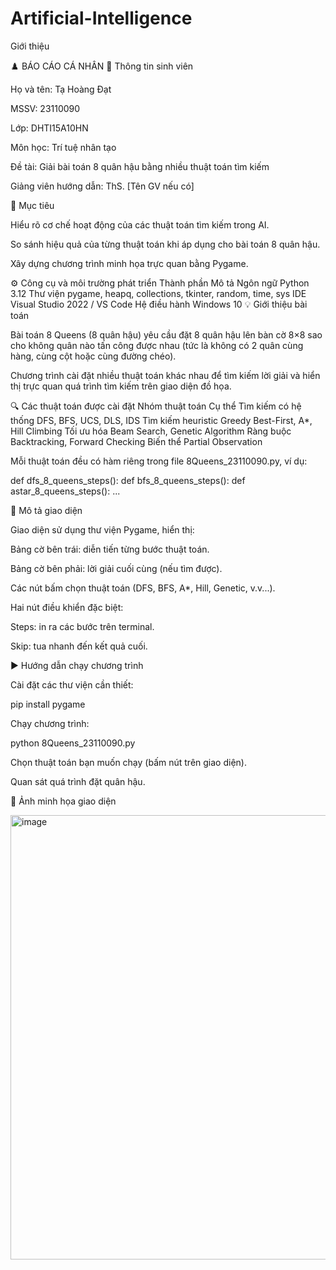 # Artificial-Intelligence
Giới thiệu

♟️ BÁO CÁO CÁ NHÂN
👤 Thông tin sinh viên

Họ và tên: Tạ Hoàng Đạt

MSSV: 23110090

Lớp: DHTI15A10HN

Môn học: Trí tuệ nhân tạo

Đề tài: Giải bài toán 8 quân hậu bằng nhiều thuật toán tìm kiếm

Giảng viên hướng dẫn: ThS. [Tên GV nếu có]

🎯 Mục tiêu

Hiểu rõ cơ chế hoạt động của các thuật toán tìm kiếm trong AI.

So sánh hiệu quả của từng thuật toán khi áp dụng cho bài toán 8 quân hậu.

Xây dựng chương trình minh họa trực quan bằng Pygame.

⚙️ Công cụ và môi trường phát triển
Thành phần	Mô tả
Ngôn ngữ	Python 3.12
Thư viện	pygame, heapq, collections, tkinter, random, time, sys
IDE	Visual Studio 2022 / VS Code
Hệ điều hành	Windows 10
💡 Giới thiệu bài toán

Bài toán 8 Queens (8 quân hậu) yêu cầu đặt 8 quân hậu lên bàn cờ 8×8 sao cho không quân nào tấn công được nhau (tức là không có 2 quân cùng hàng, cùng cột hoặc cùng đường chéo).

Chương trình cài đặt nhiều thuật toán khác nhau để tìm kiếm lời giải và hiển thị trực quan quá trình tìm kiếm trên giao diện đồ họa.

🔍 Các thuật toán được cài đặt
Nhóm thuật toán	Cụ thể
Tìm kiếm có hệ thống	DFS, BFS, UCS, DLS, IDS
Tìm kiếm heuristic	Greedy Best-First, A*, Hill Climbing
Tối ưu hóa	Beam Search, Genetic Algorithm
Ràng buộc	Backtracking, Forward Checking
Biến thể	Partial Observation

Mỗi thuật toán đều có hàm riêng trong file 8Queens_23110090.py, ví dụ:

def dfs_8_queens_steps():
def bfs_8_queens_steps():
def astar_8_queens_steps():
...

🧩 Mô tả giao diện

Giao diện sử dụng thư viện Pygame, hiển thị:

Bảng cờ bên trái: diễn tiến từng bước thuật toán.

Bảng cờ bên phải: lời giải cuối cùng (nếu tìm được).

Các nút bấm chọn thuật toán (DFS, BFS, A*, Hill, Genetic, v.v...).

Hai nút điều khiển đặc biệt:

Steps: in ra các bước trên terminal.

Skip: tua nhanh đến kết quả cuối.

▶️ Hướng dẫn chạy chương trình

Cài đặt các thư viện cần thiết:

pip install pygame


Chạy chương trình:

python 8Queens_23110090.py


Chọn thuật toán bạn muốn chạy (bấm nút trên giao diện).

Quan sát quá trình đặt quân hậu.

📸 Ảnh minh họa giao diện

<img width="1052" height="711" alt="image" src="https://github.com/user-attachments/assets/98434449-1445-4e22-a350-f69f87ef3d9a" />

